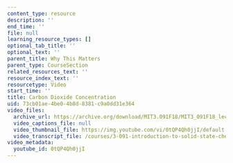 ```yaml
---
content_type: resource
description: ''
end_time: ''
file: null
learning_resource_types: []
optional_tab_title: ''
optional_text: ''
parent_title: Why This Matters
parent_type: CourseSection
related_resources_text: ''
resource_index_text: ''
resourcetype: Video
start_time: ''
title: Carbon Dioxide Concentration
uid: 73cb01ae-4be0-4b8d-8381-c9a0dd31e364
video_files:
  archive_url: https://archive.org/download/MIT3.091F18/MIT3_091F18_lec28_wtm_300k.mp4
  video_captions_file: null
  video_thumbnail_file: https://img.youtube.com/vi/0tQP4Qh0jjI/default.jpg
  video_transcript_file: /courses/3-091-introduction-to-solid-state-chemistry-fall-2018/e5f78e0904f36d83f0f02734c72b6174_0tQP4Qh0jjI.pdf
video_metadata:
  youtube_id: 0tQP4Qh0jjI
---
```

